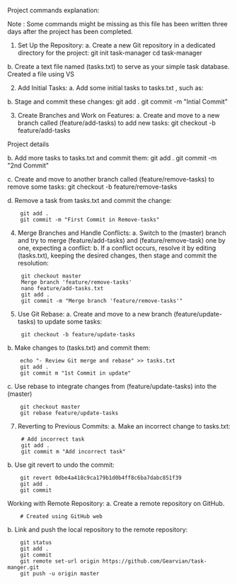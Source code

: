 Project commands explanation:

Note : Some commands might be missing as this file has been written three days after the project has been completed. 

1. Set Up the Repository:
	a. Create a new Git repository in a dedicated directory for the project:
		git init task-manager
		cd task-manager


b. Create a text file named (tasks.txt) to serve as your simple task database.
		Created a file using VS

2. Add Initial Tasks:
a. Add some initial tasks to tasks.txt , such as:

b. Stage and commit these changes:
		git add . 
		git commit -m "Intial Commit"  

3. Create Branches and Work on Features:
a. Create and move to a new branch called (feature/add-tasks) to add new tasks:
		git checkout -b feature/add-tasks

Project details

b. Add more tasks to tasks.txt and commit them:
		git add . 
		git commit -m "2nd Commit"  

c. Create and move to another branch called (feature/remove-tasks) to remove
some tasks:
		git checkout -b feature/remove-tasks


d. Remove a task from tasks.txt and commit the change:

		git add . 
		git commit -m "First Commit in Remove-tasks"  

4. Merge Branches and Handle Conflicts:
a. Switch to the (master) branch and try to merge (feature/add-tasks) and
(feature/remove-task) one by one, expecting a conflict:
b. If a conflict occurs, resolve it by editing (tasks.txt), keeping the desired changes,
then stage and commit the resolution:
		
		git checkout master
		Merge branch 'feature/remove-tasks'
		nano feature/add-tasks.txt
		git add . 
		git commit -m "Merge branch 'feature/remove-tasks'"  


5. Use Git Rebase:
a. Create and move to a new branch (feature/update-tasks) to update some tasks:
		
		git checkout -b feature/update-tasks
		
		
b. Make changes to (tasks.txt) and commit them:
		
		echo "- Review Git merge and rebase" >> tasks.txt
		git add . 
		git commit m "1st Commit in update" 

c. Use rebase to integrate changes from (feature/update-tasks) into the (master)
		
		git checkout master
		git rebase feature/update-tasks 

7. Reverting to Previous Commits:
a. Make an incorrect change to tasks.txt:
		
		# Add incorrect task
		git add . 
		git commit m "Add incorrect task" 

b. Use git revert to undo the commit:
		
		git revert 0dbe4a418c9ca179b1d0b4ff8c6ba7dabc851f39 
		git add . 
		git commit  

Working with Remote Repository:
a. Create a remote repository on GitHub.
		
		# Created using GitHub web 

b. Link and push the local repository to the remote repository:
		
		git status 
		git add . 
		git commit 
		git remote set-url origin https://github.com/Gearvian/task-manger.git 
		git push -u origin master

